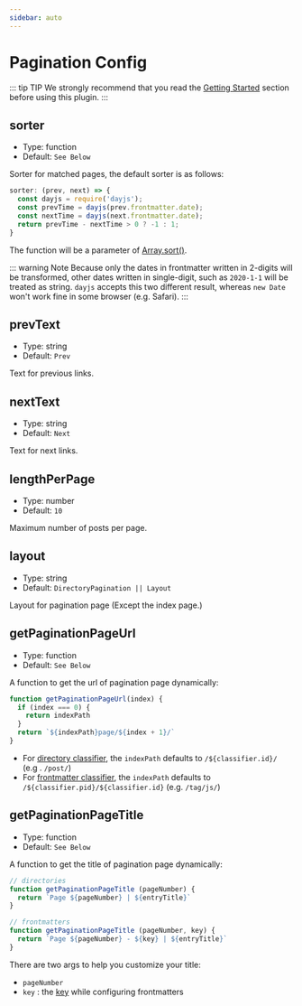 ```yaml
---
sidebar: auto
---
```


# Pagination Config

::: tip TIP
We strongly recommend that you read the [Getting Started](../guide/getting-started.md) section before using this plugin.
:::

## sorter

- Type: function
- Default: `See Below`

Sorter for matched pages, the default sorter is as follows:

```js
sorter: (prev, next) => {
  const dayjs = require('dayjs');
  const prevTime = dayjs(prev.frontmatter.date);
  const nextTime = dayjs(next.frontmatter.date);
  return prevTime - nextTime > 0 ? -1 : 1;
}
```
The function will be a parameter of [Array.sort()](https://developer.mozilla.org/en-US/docs/Web/JavaScript/Reference/Global_Objects/Array/sort).

::: warning Note
Because only the dates in frontmatter written in 2-digits will be transformed, other dates written in single-digit, such as `2020-1-1` will be treated as string. `dayjs` accepts this two different result, whereas `new Date` won't work fine in some browser (e.g. Safari). 
:::

## prevText

- Type: string
- Default: `Prev`

Text for previous links.

## nextText

- Type: string
- Default: `Next`

Text for next links.

## lengthPerPage

- Type: number
- Default: `10`

Maximum number of posts per page.

## layout

- Type: string
- Default: `DirectoryPagination || Layout`

Layout for pagination page (Except the index page.)

## getPaginationPageUrl

- Type: function
- Default: `See Below`

A function to get the url of pagination page dynamically:

```js
function getPaginationPageUrl(index) {
  if (index === 0) {
    return indexPath
  }
  return `${indexPath}page/${index + 1}/`
}
```

- For [directory classifier](../README.md#directory-classifier), the `indexPath` defaults to `/${classifier.id}/` (e.g
. `/post/`)
- For [frontmatter classifier](../README.md#frontmatter-classifier), the `indexPath` defaults to `/${classifier.pid}/${classifier.id}` 
(e.g. `/tag/js/`)

## getPaginationPageTitle

- Type: function
- Default: `See Below`

A function to get the title of pagination page dynamically:

```js
// directories
function getPaginationPageTitle (pageNumber) {
  return `Page ${pageNumber} | ${entryTitle}`
}

// frontmatters
function getPaginationPageTitle (pageNumber, key) {
  return `Page ${pageNumber} - ${key} | ${entryTitle}`
}
```

There are two args to help you customize your title: 
- `pageNumber`
- `key` : the [key](../config/#keys) while configuring frontmatters
